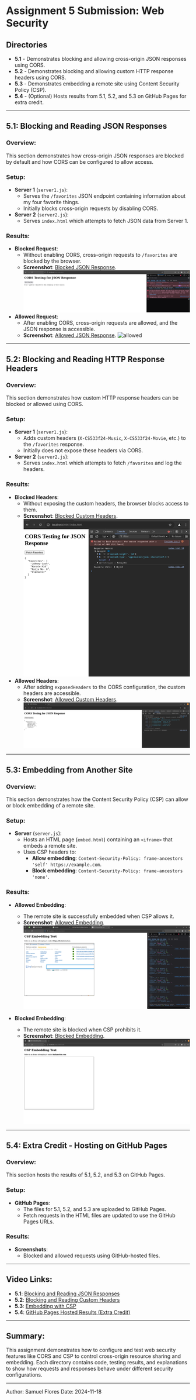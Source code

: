 

# Assignment 5 Submission: Web Security

## Directories

- **5.1** - Demonstrates blocking and allowing cross-origin JSON responses using CORS.
- **5.2** - Demonstrates blocking and allowing custom HTTP response headers using CORS.
- **5.3** - Demonstrates embedding a remote site using Content Security Policy (CSP).
- **5.4** - (Optional) Hosts results from 5.1, 5.2, and 5.3 on GitHub Pages for extra credit.


---

## **5.1: Blocking and Reading JSON Responses**

### Overview:
This section demonstrates how cross-origin JSON responses are blocked by default and how CORS can be configured to allow access.

### Setup:
- **Server 1** (`server1.js`):
  - Serves the `/favorites` JSON endpoint containing information about my four favorite things.
  - Initially blocks cross-origin requests by disabling CORS.
- **Server 2** (`server2.js`):
  - Serves `index.html` which attempts to fetch JSON data from Server 1.

### Results:
- **Blocked Request**:
  - Without enabling CORS, cross-origin requests to `/favorites` are blocked by the browser.
  - **Screenshot**: [Blocked JSON Response](#).
![blocekd](5.1/CORS-testing-blocked5.1.png)
- **Allowed Request**:
  - After enabling CORS, cross-origin requests are allowed, and the JSON response is accessible.
  - **Screenshot**: [Allowed JSON Response](#).
![allowed](5.1/CORS-testing-allowed5.1-1.png)
---

## **5.2: Blocking and Reading HTTP Response Headers**

### Overview:
This section demonstrates how custom HTTP response headers can be blocked or allowed using CORS.

### Setup:
- **Server 1** (`server1.js`):
  - Adds custom headers (`X-CS533f24-Music`, `X-CS533f24-Movie`, etc.) to the `/favorites` response.
  - Initially does not expose these headers via CORS.
- **Server 2** (`server2.js`):
  - Serves `index.html` which attempts to fetch `/favorites` and log the headers.

### Results:
- **Blocked Headers**:
  - Without exposing the custom headers, the browser blocks access to them.
  - **Screenshot**: [Blocked Custom Headers](#).
![alt text](5.2/exposedHeaders-blocked-5.2..png)
- **Allowed Headers**:
  - After adding `exposedHeaders` to the CORS configuration, the custom headers are accessible.
  - **Screenshot**: [Allowed Custom Headers](#).
![alt text](5.2/exposedHeaders-allowed-5.2.png)
---

## **5.3: Embedding from Another Site**

### Overview:
This section demonstrates how the Content Security Policy (CSP) can allow or block embedding of a remote site.

### Setup:
- **Server** (`server.js`):
  - Hosts an HTML page (`embed.html`) containing an `<iframe>` that embeds a remote site.
  - Uses CSP headers to:
    - **Allow embedding**: `Content-Security-Policy: frame-ancestors 'self' https://example.com`.
    - **Block embedding**: `Content-Security-Policy: frame-ancestors 'none'`.

### Results:
- **Allowed Embedding**:
  - The remote site is successfully embedded when CSP allows it.
  - **Screenshot**: [Allowed Embedding](#).
  ![alt text](5.3/CSP-embedding-enabled5.3.png)

- **Blocked Embedding**:
  - The remote site is blocked when CSP prohibits it.
  - **Screenshot**: [Blocked Embedding](#).
![alt text](5.3/CSP-embedding-blocked-5.3.png)
---

## **5.4: Extra Credit - Hosting on GitHub Pages**

### Overview:
This section hosts the results of 5.1, 5.2, and 5.3 on GitHub Pages.

### Setup:
- **GitHub Pages**:
  - The files for 5.1, 5.2, and 5.3 are uploaded to GitHub Pages.
  - Fetch requests in the HTML files are updated to use the GitHub Pages URLs.

### Results:
- **Screenshots**:
  - Blocked and allowed requests using GitHub-hosted files.

---

## Video Links:

- **5.1**: [Blocking and Reading JSON Responses](#)
- **5.2**: [Blocking and Reading Custom Headers](#)
- **5.3**: [Embedding with CSP](#)
- **5.4**: [GitHub Pages Hosted Results (Extra Credit)](#)

---

## Summary:

This assignment demonstrates how to configure and test web security features like CORS and CSP to control cross-origin resource sharing and embedding. Each directory contains code, testing results, and explanations to show how requests and responses behave under different security configurations.


---

Author: Samuel Flores
Date: 2024-11-18